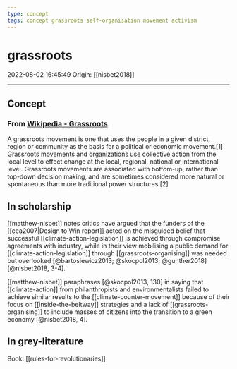 ```yaml
---
type: concept
tags: concept grassroots self-organisation movement activism
---
```


# grassroots

2022-08-02 16:45:49
Origin: [[nisbet2018]]

---

## Concept

### From [Wikipedia - Grassroots](https://en.wikipedia.org/wiki/Grassroots)

A grassroots movement is one that uses the people in a given district, region or community as the basis for a political or economic movement.[1] Grassroots movements and organizations use collective action from the local level to effect change at the local, regional, national or international level. Grassroots movements are associated with bottom-up, rather than top-down decision making, and are sometimes considered more natural or spontaneous than more traditional power structures.[2]

## In scholarship

[[matthew-nisbet]] notes critics have argued that the funders of the [[cea2007|Design to Win report]] acted on the misguided belief that successful [[climate-action-legislation]] is achieved through compromise agreements with industry, while in their view mobilising a public demand for [[climate-action-legislation]] through [[grassroots-organising]] was needed but overlooked [@bartosiewicz2013; @skocpol2013; @gunther2018] [@nisbet2018, 3-4].

[[matthew-nisbet]] paraphrases [@skocpol2013, 130] in saying that [[climate-action]] from philanthropists and environmentalists failed to achieve similar results to the [[climate-counter-movement]] because of their focus on [[inside-the-beltway]] strategies and a lack of [[grassroots-organising]] to include masses of citizens into the transition to a green economy [@nisbet2018, 4].

## In grey-literature

Book: [[rules-for-revolutionaries]]
